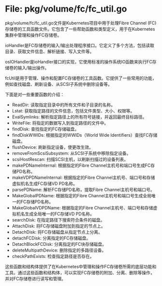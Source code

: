 # File: pkg/volume/fc/fc_util.go

pkg/volume/fc/fc_util.go文件是Kubernetes项目中用于处理Fibre Channel (FC) 存储卷的工具函数文件。它包含了一些帮助函数和类型定义，用于在Kubernetes集群中管理和操作FC存储卷。

ioHandler是FC存储卷的输入/输出处理程序接口。它定义了多个方法，包括读取目录、获取文件信息、解析链接、写入文件等。

osIOHandler是ioHandler接口的实现，它使用标准的操作系统IO函数来执行FC存储卷的输入/输出操作。

fcUtil是用于管理、操作和配置FC存储卷的工具函数。它提供了一些常用的功能，例如查找磁盘、刷新设备、从SCSI子系统中删除设备等。

下面是对一些重要函数的介绍：

- ReadDir: 读取指定目录中的所有文件和子目录的名称。
- Lstat: 获取指定路径的文件信息，包括文件类型、大小、权限等。
- EvalSymlinks: 解析指定路径上的所有符号链接，并返回最终目标路径。
- WriteFile: 将指定的数据写入到指定路径的文件中。
- findDisk: 查找指定的FC存储磁盘。
- findDiskWWIDs: 根据指定的WWIDs（World Wide Identifiers）查找FC存储磁盘。
- flushDevice: 刷新指定设备，使更改生效。
- removeFromScsiSubsystem: 从SCSI子系统中移除指定设备。
- scsiHostRescan: 扫描SCSI主机，以刷新扫描过的设备列表。
- makePDNameInternal: 根据指定的Fibre Channel主机号和端口号生成FC存储PD名称。
- makeVDPDNameInternal: 根据指定的Fibre Channel主机号、端口号和存储虚拟机名生成FC存储VD PD名称。
- parsePDName: 解析FC存储PD名称，提取Fibre Channel主机号和端口号。
- MakeGlobalPDName: 根据指定的Fibre Channel主机号和端口号生成全局唯一的FC存储PD名称。
- MakeGlobalVDPDName: 根据指定的Fibre Channel主机号、端口号和存储虚拟机名生成全局唯一的FC存储VD PD名称。
- searchDisk: 在指定路径下搜索符合条件的磁盘。
- AttachDisk: 将FC存储磁盘附加到指定的节点上。
- DetachDisk: 将FC存储磁盘从指定节点上分离。
- detachFCDisk: 分离指定的FC存储磁盘。
- DetachBlockFCDisk: 分离指定的FC块存储磁盘。
- deleteMultipathDevice: 删除指定的多路径设备。
- checkPathExists: 检查指定路径是否存在。

这些函数和结构体提供了在Kubernetes中管理和操作FC存储卷所需的底层功能和工具。通过这些函数和结构体，可以实现FC存储卷的附加、分离、删除等操作，并对FC存储卷进行读写和管理。

